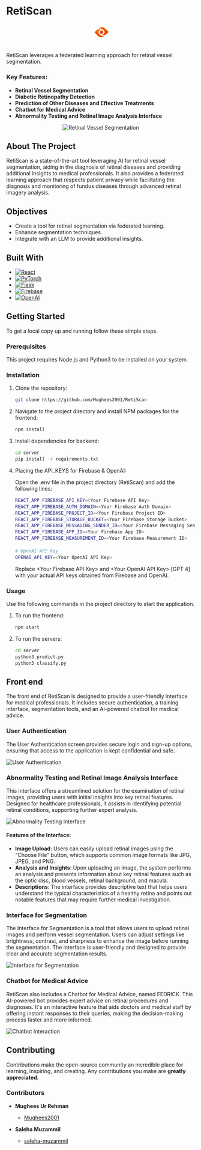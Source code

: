 
# RetiScan

<p align="center">
  <img src="assets/Logo.png" alt="RetiScan Logo" width="50" />
</p>


RetiScan leverages a federated learning approach for retinal vessel segmentation.
### Key Features:
- **Retinal Vessel Segmentation**
- **Diabetic Retinopathy Detection**
- **Prediction of Other Diseases and Effective Treatments**
- **Chatbot for Medical Advice**
- **Abnormality Testing and Retinal Image Analysis Interface**

<p align="center">
  <img src="assets/gif.gif" alt="Retinal Vessel Segmentation" width="300"/>
</p>

## About The Project

RetiScan is a state-of-the-art tool  leveraging AI for retinal vessel segmentation, aiding in the diagnosis of retinal diseases and providing additional insights to medical professionals. It also provides a federated learning approach that respects patient privacy while facilitating the diagnosis and monitoring of fundus diseases through advanced retinal imagery analysis.

## Objectives
- Create a tool for retinal segmentation via federated learning.
- Enhance segmentation techniques.
- Integrate with an LLM to provide additional insights.

## Built With

- [![React](https://img.shields.io/badge/ReactJS-20232A?style=for-the-badge&logo=react&logoColor=61DAFB)](https://reactjs.org/)
- [![PyTorch](https://img.shields.io/badge/PyTorch-EE4C2C?style=for-the-badge&logo=PyTorch&logoColor=white)](https://pytorch.org/)
- [![Flask](https://img.shields.io/badge/Flask-000000?style=for-the-badge&logo=flask&logoColor=white)](https://flask.palletsprojects.com/)
- [![Firebase](https://img.shields.io/badge/Firebase-FFCA28?style=for-the-badge&logo=firebase&logoColor=black)](https://firebase.google.com/)
- [![OpenAI](https://img.shields.io/badge/OpenAI-412991?style=for-the-badge&logo=openai&logoColor=white)](https://openai.com/)


## Getting Started

To get a local copy up and running follow these simple steps.

### Prerequisites

This project requires Node.js and Python3 to be installed on your system.

### Installation

1. Clone the repository:
   ```sh
   git clone https://github.com/Mughees2001/RetiScan
   ```
2. Navigate to the project directory and install NPM packages for the frontend:
   ```sh
   npm install
   ```

3. Install dependencies for backend:
   ```sh
   cd server
   pip install -r requirements.txt
   ```

4. Placing the API_KEYS for Firebase & OpenAI:

    Open the .env file in the project directory (RetiScan) and add the following lines:
    ```sh
    REACT_APP_FIREBASE_API_KEY=<Your Firebase API Key>
    REACT_APP_FIREBASE_AUTH_DOMAIN=<Your Firebase Auth Domain>
    REACT_APP_FIREBASE_PROJECT_ID=<Your Firebase Project ID>
    REACT_APP_FIREBASE_STORAGE_BUCKET=<Your Firebase Storage Bucket>
    REACT_APP_FIREBASE_MESSAGING_SENDER_ID=<Your Firebase Messaging Sender ID>
    REACT_APP_FIREBASE_APP_ID=<Your Firebase App ID>
    REACT_APP_FIREBASE_MEASUREMENT_ID=<Your Firebase Measurement ID>

    # OpenAI API Key
    OPENAI_API_KEY=<Your OpenAI API Key>
      ```
    Replace \<Your Firebase API Key> and \<Your OpenAI API Key> [GPT 4] with your actual API keys obtained from Firebase and OpenAI.


### Usage

Use the following commands in the project directory to start the application.

1. To run the frontend:
    ```sh
    npm start
   ```
2. To run the servers:
    ```sh
    cd server
    python3 predict.py
    python3 classify.py
    ```

## Front end

The front end of RetiScan is designed to provide a user-friendly interface for medical professionals. It includes secure authentication, a training interface, segmentation tools, and an AI-powered chatbot for medical advice.

### User Authentication
The User Authentication screen provides secure login and sign-up options, ensuring that access to the application is kept confidential and safe.

![User Authentication](assets/authentication.jpeg)



### Abnormality Testing and Retinal Image Analysis Interface

This interface offers a streamlined solution for the examination of retinal images, providing users with initial insights into key retinal features. Designed for healthcare professionals, it assists in identifying potential retinal conditions, supporting further expert analysis.


![Abnormality Testing Interface](assets/analysis.jpeg)

#### Features of the Interface:
- **Image Upload**: Users can easily upload retinal images using the "Choose File" button, which supports common image formats like JPG, JPEG, and PNG.
- **Analysis and Insights**: Upon uploading an image, the system performs an analysis and presents information about key retinal features such as the optic disc, blood vessels, retinal background, and macula. 
- **Descriptions**: The interface provides descriptive text that helps users understand the typical characteristics of a healthy retina and points out notable features that may require further medical investigation.





### Interface for Segmentation
The Interface for Segmentation is a tool that allows users to upload retinal images and perform vessel segmentation. Users can adjust settings like brightness, contrast, and sharpness to enhance the image before running the segmentation. The interface is user-friendly and designed to provide clear and accurate segmentation results.

![Interface for Segmentation](assets/Interface1.jpeg)


### Chatbot for Medical Advice
RetiScan also includes a Chatbot for Medical Advice, named FEDRICK. This AI-powered bot provides expert advice on retinal procedures and diagnoses. It's an interactive feature that aids doctors and medical staff by offering instant responses to their queries, making the decision-making process faster and more informed.

![Chatbot Interaction](assets/Chatbot.jpeg)


## Contributing

Contributions make the open-source community an incredible place for learning, inspiring, and creating. Any contributions you make are **greatly appreciated**.


### Contributors

- **Mughees Ur Rehman**
  - [Mughees2001](https://github.com/Mughees2001/)

- **Saleha Muzammil**
  - [saleha-muzammil](https://github.com/saleha-muzammil)
